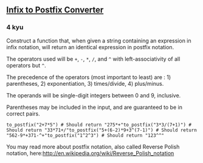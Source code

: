<h2><a href=https://www.codewars.com/kata/52e864d1ffb6ac25db00017f/train/python target="_blank">Infix to Postfix Converter</a></h2><h3>4 kyu</h3><p>Construct a function that, when given a string containing an expression in infix notation, will return an identical expression in postfix notation.</p><p>The operators used will be <code>+</code>, <code>-</code>, <code>*</code>, <code>/</code>, and <code>^</code> with left-associativity of all operators but <code>^</code>.</p><p>The precedence of the operators (most important to least) are : 1) parentheses, 2) exponentiation, 3) times/divide, 4) plus/minus. </p><p>The operands will be single-digit integers between 0 and 9, inclusive.</p><p>Parentheses may be included in the input, and are guaranteed to be in correct pairs.</p><pre style="display: none;"><code class="language-javascript"><span class="cm-variable">toPostfix</span>(<span class="cm-string">"2+7*5"</span>); <span class="cm-comment">// Should return "275*+"</span><span class="cm-variable">toPostfix</span>(<span class="cm-string">"3*3/(7+1)"</span>); <span class="cm-comment">// Should return "33*71+/"</span><span class="cm-variable">toPostfix</span>(<span class="cm-string">"5+(6-2)*9+3^(7-1)"</span>); <span class="cm-comment">// Should return "562-9*+371-^+"</span><span class="cm-variable">toPostfix</span>(<span class="cm-string">"1^2^3"</span>); <span class="cm-comment">// Should return "123^^"</span></code></pre><pre><code class="language-python"><span class="cm-variable">to_postfix</span>(<span class="cm-string">"2+7*5"</span>) <span class="cm-comment"># Should return "275*+"</span><span class="cm-variable">to_postfix</span>(<span class="cm-string">"3*3/(7+1)"</span>) <span class="cm-comment"># Should return "33*71+/"</span><span class="cm-variable">to_postfix</span>(<span class="cm-string">"5+(6-2)*9+3^(7-1)"</span>) <span class="cm-comment"># Should return "562-9*+371-^+"</span><span class="cm-variable">to_postfix</span>(<span class="cm-string">"1^2^3"</span>) <span class="cm-comment"># Should return "123^^"</span></code></pre><pre style="display: none;"><code class="language-cpp"><span class="cm-variable">to_postfix</span>(<span class="cm-string">"2+7*5"</span>) <span class="cm-comment">// Should return "275*+"</span><span class="cm-variable">to_postfix</span>(<span class="cm-string">"3*3/(7+1)"</span>) <span class="cm-comment">// Should return "33*71+/"</span><span class="cm-variable">to_postfix</span>(<span class="cm-string">"5+(6-2)*9+3^(7-1)"</span>) <span class="cm-comment">// Should return "562-9*+371-^+"</span><span class="cm-variable">to_postfix</span>(<span class="cm-string">"1^2^3"</span>) <span class="cm-comment">// Should return "123^^"</span></code></pre><pre style="display: none;"><code class="language-ruby"><span class="cm-variable">to_postfix</span>(<span class="cm-string">"2+7*5"</span>) <span class="cm-comment"># Should return "275*+"</span><span class="cm-variable">to_postfix</span>(<span class="cm-string">"3*3/(7+1)"</span>) <span class="cm-comment"># Should return "33*71+/"</span><span class="cm-variable">to_postfix</span>(<span class="cm-string">"5+(6-2)*9+3^(7-1)"</span>) <span class="cm-comment"># Should return "562-9*+371-^+"</span><span class="cm-variable">to_postfix</span>(<span class="cm-string">"1^2^3"</span>) <span class="cm-comment"># Should return "123^^"</span></code></pre><pre style="display: none;"><code class="language-haskell"><span class="cm-variable">toPostfix</span> <span class="cm-string">"2+7*5"</span> <span class="cm-comment">-- Should return "275*+"</span><span class="cm-variable">toPostfix</span> <span class="cm-string">"3*3/(7+1)"</span> <span class="cm-comment">-- Should return "33*71+/"</span><span class="cm-variable">toPostfix</span> <span class="cm-string">"5+(6-2)*9+3^(7-1)"</span> <span class="cm-comment">-- Should return "562-9*+371-^+"</span><span class="cm-variable">toPostfix</span> <span class="cm-string">"1^2^3"</span> <span class="cm-comment">-- Should return "123^^"</span></code></pre><p>You may read more about postfix notation, also called Reverse Polish notation, here:<a href="http://en.wikipedia.org/wiki/Reverse_Polish_notation" data-turbolinks="false" target="_blank">http://en.wikipedia.org/wiki/Reverse_Polish_notation</a></p>